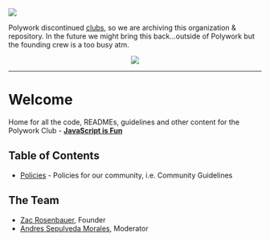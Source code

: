<div>
    <img src="assets/archived.png" />
    <p>Polywork discontinued <a href="https://blog.polywork.com/polywork-founder-product-update/">clubs</a>, so we are archiving this organization & repository. In the future we might bring this back...outside of Polywork but the founding crew is a too busy atm.</p>
</div>


<div>
    <p align="center">
        <img src="/js-is-fun.png" align="center" />
    </p>
    <hr>
</div>


# Welcome

Home for all the code, READMEs, guidelines and other content for the Polywork Club - [**JavaScript is Fun**](https://www.polywork.com/clubs/javascript-is-fun)

## Table of Contents

- [Policies](/policies) - Policies for our community, i.e. Community Guidelines

## The Team

- [Zac Rosenbauer](https://github.com/zrosenbauer), Founder
- [Andres Sepulveda Morales](https://github.com/e8-AndresSepulvedaMorales), Moderator
